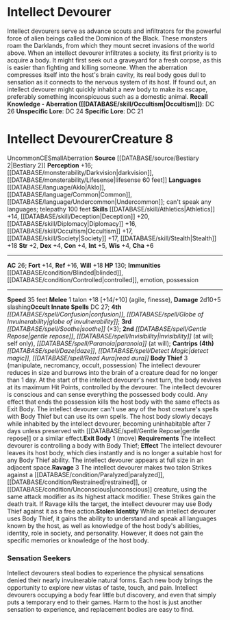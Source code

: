 ﻿---
ac: '26'
alignment: CE
charisma: '+6'
constitution: '+4'
creature_ability:
- Body Thief
- Exit Body
- Ravage
- Stolen Identity
dexterity: '+4'
fortitude: '+14'
hp: '130'
id: '703'
immunity:
- '[[DATABASE/condition/Blinded|blinded]]'
- '[[DATABASE/condition/Controlled|controlled]]'
- '[[DATABASE/trait/Emotion|emotion]]'
- '[[DATABASE/trait/Possession|possession]]'
intelligence: '+5'
land_speed: '35'
language:
- '[[DATABASE/language/Aklo|Aklo]]'
- '[[DATABASE/language/Common|Common]]'
- '[[DATABASE/language/Undercommon|Undercommon]] ; can''t speak anylanguages; telepathy
  100 feet'
level: '8'
max_speed: '35'
name: Intellect Devourer
perception: '+16'
rarity: Uncommon
reflex: '+16'
sense:
- '[[DATABASE/monsterability/Darkvision|darkvision]]'
- '[[DATABASE/monsterability/Lifesense|lifesense 60 feet]]'
size: Small
skill:
- '[[DATABASE/skill/Athletics|Athletics]] +14'
- '[[DATABASE/skill/Deception|Deception]] +20'
- '[[DATABASE/skill/Diplomacy|Diplomacy]] +16'
- '[[DATABASE/skill/Occultism|Occultism]] +17'
- '[[DATABASE/skill/Society|Society]] +17'
- '[[DATABASE/skill/Stealth|Stealth]] +18'
source: '[[DATABASE/source/Bestiary 2|Bestiary 2]]'
speed:
- 35 feet
spell:
- '[[DATABASE/spell/Confusion|Confusion]]'
- '[[DATABASE/spell/Daze|Daze]]'
- '[[DATABASE/spell/Detect Magic|Detect Magic]]'
- '[[DATABASE/spell/Gentle Repose|Gentle Repose]]'
- '[[DATABASE/spell/Globe of Invulnerability|Globe of Invulnerability]]'
- '[[DATABASE/spell/Invisibility|Invisibility]]'
- '[[DATABASE/spell/Paranoia|Paranoia]]'
- '[[DATABASE/spell/Read Aura|Read Aura]]'
- '[[DATABASE/spell/Soothe|Soothe]]'
strength: '+2'
strength_req: '2'
strongest_save:
- Will
trait:
- '[[DATABASE/trait/Aberration|Aberration]]'
- '[[DATABASE/trait/Uncommon|Uncommon]]'
type: Creature
vision: Darkvision
weakest_save:
- Fortitude
will: '+18'
wisdom: '+4'

---
# Intellect Devourer

Intellect devourers serve as advance scouts and infiltrators for the powerful force of alien beings called the Dominion of the Black. These monsters roam the Darklands, from which they mount secret invasions of the world above. When an intellect devourer infiltrates a society, its first priority is to acquire a body. It might first seek out a graveyard for a fresh corpse, as this is easier than fighting and killing someone. When the aberration compresses itself into the host's brain cavity, its real body goes dull to sensation as it connects to the nervous system of its host. If found out, an intellect devourer might quickly inhabit a new body to make its escape, preferably something inconspicuous such as a domestic animal.
**Recall Knowledge - Aberration ([[DATABASE/skill/Occultism|Occultism]])**: DC 26
**Unspecific Lore**: DC 24
**Specific Lore**: DC 21

# Intellect Devourer<span class="item-type">Creature 8</span>

<span class="trait-uncommon item-trait">Uncommon</span><span class="trait-alignment item-trait">CE</span><span class="trait-size item-trait">Small</span><span class="item-trait">Aberration</span>
**Source** [[DATABASE/source/Bestiary 2|Bestiary 2]] 
**Perception** +16; [[DATABASE/monsterability/Darkvision|darkvision]], [[DATABASE/monsterability/Lifesense|lifesense 60 feet]]
**Languages** [[DATABASE/language/Aklo|Aklo]], [[DATABASE/language/Common|Common]], [[DATABASE/language/Undercommon|Undercommon]]; can't speak any languages; telepathy 100 feet
**Skills** [[DATABASE/skill/Athletics|Athletics]] +14, [[DATABASE/skill/Deception|Deception]] +20, [[DATABASE/skill/Diplomacy|Diplomacy]] +16, [[DATABASE/skill/Occultism|Occultism]] +17, [[DATABASE/skill/Society|Society]] +17, [[DATABASE/skill/Stealth|Stealth]] +18
**Str** +2, **Dex** +4, **Con** +4, **Int** +5, **Wis** +4, **Cha** +6

---
**AC** 26; **Fort** +14, **Ref** +16, **Will** +18
**HP** 130; **Immunities** [[DATABASE/condition/Blinded|blinded]], [[DATABASE/condition/Controlled|controlled]], emotion, possession

---
**Speed** 35 feet
<span class="in-box-ability">**Melee** <span class="action-icon">1</span> talon +18 [+14/+10] (agile, finesse), **Damage** 2d10+5 slashing</span>**Occult Innate Spells** DC 27; **4th** _[[DATABASE/spell/Confusion|confusion]]_, _[[DATABASE/spell/Globe of Invulnerability|globe of invulnerability]]_; **3rd** _[[DATABASE/spell/Soothe|soothe]]_ (×3); **2nd** _[[DATABASE/spell/Gentle Repose|gentle repose]]_, _[[DATABASE/spell/Invisibility|invisibility]]_ (at will; self only), _[[DATABASE/spell/Paranoia|paranoia]]_ (at will); **Cantrips** **(4th)** _[[DATABASE/spell/Daze|daze]]_, _[[DATABASE/spell/Detect Magic|detect magic]]_, _[[DATABASE/spell/Read Aura|read aura]]_
<span class="in-box-ability">**Body Thief** <span class="action-icon">3</span> (manipulate, necromancy, occult, possession) The intellect devourer reduces in size and burrows into the brain of a creature dead for no longer than 1 day. At the start of the intellect devourer's next turn, the body revives at its maximum Hit Points, controlled by the devourer. The intellect devourer is conscious and can sense everything the possessed body could. Any effect that ends the possession kills the host body with the same effects as Exit Body. The intellect devourer can't use any of the host creature's spells with Body Thief but can use its own spells. The host body slowly decays while inhabited by the intellect devourer, becoming uninhabitable after 7 days unless preserved with [[DATABASE/spell/Gentle Repose|gentle repose]] or a similar effect.</span><span class="in-box-ability">**Exit Body** <span class="action-icon">1</span> (move) **Requirements** The intellect devourer is controlling a body with Body Thief; **Effect** The intellect devourer leaves its host body, which dies instantly and is no longer a suitable host for any Body Thief ability. The intellect devourer appears at full size in an adjacent space.</span><span class="in-box-ability">**Ravage** <span class="action-icon">3</span> The intellect devourer makes two talon Strikes against a [[DATABASE/condition/Paralyzed|paralyzed]], [[DATABASE/condition/Restrained|restrained]], or [[DATABASE/condition/Unconscious|unconscious]] creature, using the same attack modifier as its highest attack modifier. These Strikes gain the death trait. If Ravage kills the target, the intellect devourer may use Body Thief against it as a free action.</span><span class="in-box-ability">**Stolen Identity** While an intellect devourer uses Body Thief, it gains the ability to understand and speak all languages known by the host, as well as knowledge of the host body's abilities, identity, role in society, and personality. However, it does not gain the specific memories or knowledge of the host body.</span>

###  Sensation Seekers

Intellect devourers steal bodies to experience the physical sensations denied their nearly invulnerable natural forms. Each new body brings the opportunity to explore new vistas of taste, touch, and pain. Intellect devourers occupying a body fear little but discovery, and even that simply puts a temporary end to their games. Harm to the host is just another sensation to experience, and replacement bodies are easy to find.